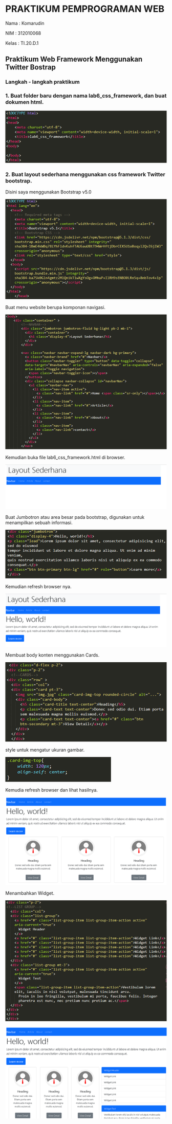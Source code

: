 # PRAKTIKUM PEMPROGRAMAN WEB
Nama  : Komarudin <p>
NIM   : 312010068 <p>
Kelas : TI.20.D.1 <p>
## Praktikum Web Framework Menggunakan Twitter Bostrap<p>
### Langkah - langkah praktikum <p>
### 1. Buat folder baru dengan nama lab6_css_framework, dan buat dokumen html.<p>
![Gambar](Css1.png)<p>
### 2. Buat layout sederhana menggunakan css framework Twitter bootstrap.<p>
Disini saya menggunakan Bootstrap v5.0<p>
![Gambar](Css2.png)<p>
Buat menu website berupa komponan navigasi.<p>
![Gambar](Css3.png)<p>
Kemudian buka file lab6_css_framework.html di browser.<p>
![Gambar](Ss1.png)<p>
Buat Jumbotron atau area besar pada bootstrap, digunakan untuk menampilkan sebuah informasi.<p>
![Gambar](Css4.png)<p>
Kemudian refresh browser nya.<p>
![Gambar](Ss2.png)<p>
Membuat body konten menggunakan Cards.<p>
![Gambar](Css4.0.png)<p>
style untuk mengatur ukuran gambar.<p>
![Gambar](Css5.0.png)<p>
Kemudia refresh browser dan lihat hasilnya.<p>
![Gambar](Ss3.png)<p>
Menambahkan Widget.<p>
![Gambar](Css6.png)<p>
![Gambar](Ss4.png)<p>
